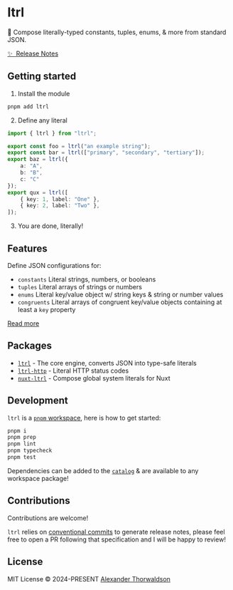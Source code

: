 # ltrl

🍱 Compose literally-typed constants, tuples, enums, & more from standard JSON.

[✨ &nbsp;Release Notes](/CHANGELOG.md)

## Getting started

1. Install the module

```bash
pnpm add ltrl
```

2. Define any literal

```ts
import { ltrl } from "ltrl";

export const foo = ltrl("an example string");
export const bar = ltrl(["primary", "secondary", "tertiary"]);
export baz = ltrl({
    a: "A",
    b: "B",
    c: "C"
});
export qux = ltrl([
    { key: 1, label: "One" },
    { key: 2, label: "Two" },
]);
```

3. You are done, literally!

## Features

Define JSON configurations for:

- `constants` Literal strings, numbers, or booleans
- `tuples` Literal arrays of strings or numbers
- `enums` Literal key/value object w/ string keys & string or number values
- `congruents` Literal arrays of congruent key/value objects containing at least a `key` property

[Read more](/packages/ltrl/README.md)

## Packages

- [`ltrl`](/packages/ltrl/README.md) - The core engine, converts JSON into type-safe literals
- [`ltrl-http`](/packages/ltrl-http/README.md) - Literal HTTP status codes
- [`nuxt-ltrl`](/packages/nuxt-ltrl/README.md) - Compose global system literals for Nuxt

## Development

`ltrl` is a [`pnpm` workspace](https://pnpm.io/workspaces), here is how to get started:

```sh
pnpm i
pnpm prep
pnpm lint
pnpm typecheck
pnpm test
```

Dependencies can be added to the [`catalog`](/pnpm-workspace.yaml) & are available to any workspace package!

## Contributions

Contributions are welcome!

`ltrl` relies on [conventional commits](https://www.conventionalcommits.org/en/v1.0.0/) to generate release notes, please feel free to open a PR following that specification and I will be happy to review!

## License

MIT License &copy; 2024-PRESENT [Alexander Thorwaldson](https://github.com/zoobzio)
